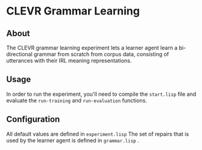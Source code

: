 # CLEVR Grammar Learning

## About

The CLEVR grammar learning experiment lets a learner agent learn a bi-directional grammar from scratch from corpus data, consisting of utterances with their IRL meaning representations.



## Usage

In order to run the experiment, you'll need to compile the ```start.lisp``` file and evaluate the ```run-training``` and ```run-evaluation``` functions.

## Configuration
All default values are defined in ```experiment.lisp``` 
The set of repairs that is used by the learner agent is defined in ```grammar.lisp``` .  
